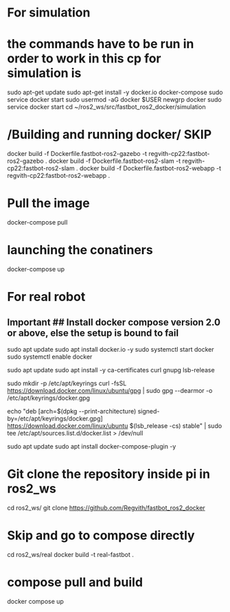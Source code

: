 # For simulation 

# the commands have to be run in order to work in this cp for simulation is
sudo apt-get update
sudo apt-get install -y docker.io docker-compose
sudo service docker start
sudo usermod -aG docker $USER
newgrp docker
sudo service docker start
cd ~/ros2_ws/src/fastbot_ros2_docker/simulation

# /Building and running docker/ SKIP
docker build -f Dockerfile.fastbot-ros2-gazebo -t regvith-cp22:fastbot-ros2-gazebo .
docker build -f Dockerfile.fastbot-ros2-slam -t regvith-cp22:fastbot-ros2-slam .
docker build -f Dockerfile.fastbot-ros2-webapp -t regvith-cp22:fastbot-ros2-webapp .

# Pull the image
docker-compose pull
# launching the conatiners
docker-compose up

# For real robot 
## Important ## Install docker compose version 2.0 or above, else the setup is bound to fail
sudo apt update 
sudo apt install docker.io -y 
sudo systemctl start docker 
sudo systemctl enable docker

sudo apt update 
sudo apt install -y ca-certificates curl gnupg lsb-release

sudo mkdir -p /etc/apt/keyrings curl -fsSL https://download.docker.com/linux/ubuntu/gpg | 
sudo gpg --dearmor -o /etc/apt/keyrings/docker.gpg

echo
"deb [arch=$(dpkg --print-architecture) signed-by=/etc/apt/keyrings/docker.gpg]
https://download.docker.com/linux/ubuntu
$(lsb_release -cs) stable" |
sudo tee /etc/apt/sources.list.d/docker.list > /dev/null

sudo apt update
 sudo apt install docker-compose-plugin -y

# Git clone the repository inside pi in ros2_ws 
cd ros2_ws/
git clone https://github.com/Regvith/fastbot_ros2_docker

# Skip and go to compose directly
cd ros2_ws/real
docker build -t real-fastbot .

# compose pull and build
docker compose up 